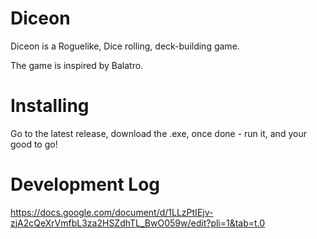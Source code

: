 # Diceon

Diceon is a Roguelike, Dice rolling, deck-building game.

The game is inspired by Balatro.

# Installing

Go to the latest release, download the .exe, once done - run it, and your good to go!

# Development Log

https://docs.google.com/document/d/1LLzPtIEjv-zjA2cQeXrVmfbL3za2HSZdhTL_BwO059w/edit?pli=1&tab=t.0
